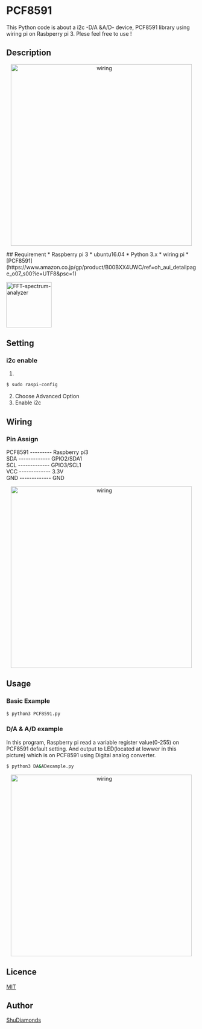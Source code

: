 # PCF8591
This Python code is about a i2c -D/A &amp;A/D- device, PCF8591 library using wiring pi on Rasbperry pi 3. Plese feel free to use !

## Description
<p align="center"> 
<img  src="https://github.com/ShuDiamonds/PCF8591/blob/master/image/da%26ad%20example.gif" width="480px"  title="wiring">
</p>
## Requirement
* Raspberry pi 3
* ubuntu16.04
* Python 3.x
* wiring pi
* [PCF8591](https://www.amazon.co.jp/gp/product/B00BXX4UWC/ref=oh_aui_detailpage_o07_s00?ie=UTF8&psc=1)
<p align="left"> 
<img  src="https://github.com/ShuDiamonds/PCF8591/blob/master/image/pcf8591.jpg" width="120px"  title="FFT-spectrum-analyzer">

## Setting
### i2c enable
1.
```bash
$ sudo raspi-config
```
2. Choose Advanced Option 
3. Enable i2c

## Wiring
### Pin Assign  
PCF8591 --------- Raspberry pi3  
SDA ------------- GPIO2/SDA1  
SCL ------------- GPIO3/SCL1  
VCC ------------- 3.3V  
GND ------------- GND  


<p align="center"> 
<img  src="https://github.com/ShuDiamonds/PCF8591/blob/master/image/IMG_20180926_112731.jpg" width="480px"  title="wiring">
</p>

## Usage
### Basic Example
```bash
$ python3 PCF8591.py
```
### D/A & A/D example
In this program, Raspberry pi read a variable register value(0-255) on PCF8591 default setting. And 
output to LED(located at lowwer in this picture) which is on PCF8591 using Digital analog converter.
```bash
$ python3 DA&ADexample.py
```
<p align="center"> 
<img  src="https://github.com/ShuDiamonds/PCF8591/blob/master/image/da%26ad%20example.gif" width="480px"  title="wiring">
</p>

## Licence

  [MIT](https://github.com/tcnksm/tool/blob/master/LICENCE)

## Author

  [ShuDiamonds](https://github.com/ShuDiamonds)
